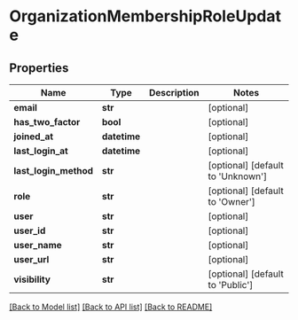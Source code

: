 # OrganizationMembershipRoleUpdate

## Properties
Name | Type | Description | Notes
------------ | ------------- | ------------- | -------------
**email** | **str** |  | [optional] 
**has_two_factor** | **bool** |  | [optional] 
**joined_at** | **datetime** |  | [optional] 
**last_login_at** | **datetime** |  | [optional] 
**last_login_method** | **str** |  | [optional] [default to 'Unknown']
**role** | **str** |  | [optional] [default to 'Owner']
**user** | **str** |  | [optional] 
**user_id** | **str** |  | [optional] 
**user_name** | **str** |  | [optional] 
**user_url** | **str** |  | [optional] 
**visibility** | **str** |  | [optional] [default to 'Public']

[[Back to Model list]](../README.md#documentation-for-models) [[Back to API list]](../README.md#documentation-for-api-endpoints) [[Back to README]](../README.md)


